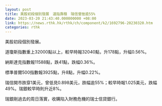 ```yaml
---
layout: post
title: 美股初段個別發展　道指靠穩　瑞信曾挫逾55%
date: 2023-03-20 21:43:40.000000000 +08:00
link: https://news.rthk.hk/rthk/ch/component/k2/1692796-20230320.htm
categories: rthk
---
```


美股初段個別發展。

道瓊斯指數重上32000點以上，較早時報32040點，升178點，升幅0.56%。

納斯達克指數報11588點，跌41點，跌幅0.36%。

標準普爾500指數報3925點，升8點，升幅0.22%。

瑞信開市跌穿1美元，曾低見0.898美元，跌幅逾55%；較早時報1.025美元，跌幅49%。瑞銀較早時則升近8%。

瑞銀剛過去的周日落實，收購陷入財務危機的瑞士信貸銀行。
